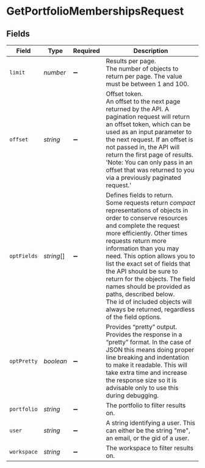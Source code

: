 # GetPortfolioMembershipsRequest


## Fields

| Field                                                                                                                                                                                                                                                                                                                                                                                                                                                                                          | Type                                                                                                                                                                                                                                                                                                                                                                                                                                                                                           | Required                                                                                                                                                                                                                                                                                                                                                                                                                                                                                       | Description                                                                                                                                                                                                                                                                                                                                                                                                                                                                                    |
| ---------------------------------------------------------------------------------------------------------------------------------------------------------------------------------------------------------------------------------------------------------------------------------------------------------------------------------------------------------------------------------------------------------------------------------------------------------------------------------------------- | ---------------------------------------------------------------------------------------------------------------------------------------------------------------------------------------------------------------------------------------------------------------------------------------------------------------------------------------------------------------------------------------------------------------------------------------------------------------------------------------------- | ---------------------------------------------------------------------------------------------------------------------------------------------------------------------------------------------------------------------------------------------------------------------------------------------------------------------------------------------------------------------------------------------------------------------------------------------------------------------------------------------- | ---------------------------------------------------------------------------------------------------------------------------------------------------------------------------------------------------------------------------------------------------------------------------------------------------------------------------------------------------------------------------------------------------------------------------------------------------------------------------------------------- |
| `limit`                                                                                                                                                                                                                                                                                                                                                                                                                                                                                        | *number*                                                                                                                                                                                                                                                                                                                                                                                                                                                                                       | :heavy_minus_sign:                                                                                                                                                                                                                                                                                                                                                                                                                                                                             | Results per page.<br/>The number of objects to return per page. The value must be between 1 and 100.                                                                                                                                                                                                                                                                                                                                                                                           |
| `offset`                                                                                                                                                                                                                                                                                                                                                                                                                                                                                       | *string*                                                                                                                                                                                                                                                                                                                                                                                                                                                                                       | :heavy_minus_sign:                                                                                                                                                                                                                                                                                                                                                                                                                                                                             | Offset token.<br/>An offset to the next page returned by the API. A pagination request will return an offset token, which can be used as an input parameter to the next request. If an offset is not passed in, the API will return the first page of results.<br/>'Note: You can only pass in an offset that was returned to you via a previously paginated request.'                                                                                                                         |
| `optFields`                                                                                                                                                                                                                                                                                                                                                                                                                                                                                    | *string*[]                                                                                                                                                                                                                                                                                                                                                                                                                                                                                     | :heavy_minus_sign:                                                                                                                                                                                                                                                                                                                                                                                                                                                                             | Defines fields to return.<br/>Some requests return *compact* representations of objects in order to conserve resources and complete the request more efficiently. Other times requests return more information than you may need. This option allows you to list the exact set of fields that the API should be sure to return for the objects. The field names should be provided as paths, described below.<br/>The id of included objects will always be returned, regardless of the field options. |
| `optPretty`                                                                                                                                                                                                                                                                                                                                                                                                                                                                                    | *boolean*                                                                                                                                                                                                                                                                                                                                                                                                                                                                                      | :heavy_minus_sign:                                                                                                                                                                                                                                                                                                                                                                                                                                                                             | Provides “pretty” output.<br/>Provides the response in a “pretty” format. In the case of JSON this means doing proper line breaking and indentation to make it readable. This will take extra time and increase the response size so it is advisable only to use this during debugging.                                                                                                                                                                                                        |
| `portfolio`                                                                                                                                                                                                                                                                                                                                                                                                                                                                                    | *string*                                                                                                                                                                                                                                                                                                                                                                                                                                                                                       | :heavy_minus_sign:                                                                                                                                                                                                                                                                                                                                                                                                                                                                             | The portfolio to filter results on.                                                                                                                                                                                                                                                                                                                                                                                                                                                            |
| `user`                                                                                                                                                                                                                                                                                                                                                                                                                                                                                         | *string*                                                                                                                                                                                                                                                                                                                                                                                                                                                                                       | :heavy_minus_sign:                                                                                                                                                                                                                                                                                                                                                                                                                                                                             | A string identifying a user. This can either be the string "me", an email, or the gid of a user.                                                                                                                                                                                                                                                                                                                                                                                               |
| `workspace`                                                                                                                                                                                                                                                                                                                                                                                                                                                                                    | *string*                                                                                                                                                                                                                                                                                                                                                                                                                                                                                       | :heavy_minus_sign:                                                                                                                                                                                                                                                                                                                                                                                                                                                                             | The workspace to filter results on.                                                                                                                                                                                                                                                                                                                                                                                                                                                            |